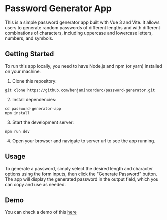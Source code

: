 # Password Generator App

This is a simple password generator app built with Vue 3 and Vite. It allows users to generate random passwords of different lengths and with different combinations of characters, including uppercase and lowercase letters, numbers, and symbols.

## Getting Started

To run this app locally, you need to have Node.js and npm (or yarn) installed on your machine.

1. Clone this repository:

```
git clone https://github.com/benjamincordero/password-generator.git
```

2. Install dependencies:

```
cd password-generator-app
npm install
```


3. Start the development server:

```
npm run dev
```

4. Open your browser and navigate to server url to see the app running.

## Usage

To generate a password, simply select the desired length and character options using the form inputs, then click the "Generate Password" button. The app will display the generated password in the output field, which you can copy and use as needed.

## Demo
You can check a demo of this [here](url)

